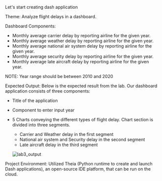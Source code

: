 Let's start creating dash application

Theme:
Analyze flight delays in a dashboard.

Dashboard Components:
- Monthly average carrier delay by reporting airline for the given year.
- Monthly average weather delay by reporting airline for the given year.
- Monthly average national air system delay by reporting airline for the given year.
- Monthly average security delay by reporting airline for the given year.
- Monthly average late aircraft delay by reporting airline for the given year.

NOTE: Year range should be between 2010 and 2020

Expected Output:
Below is the expected result from the lab. Our dashboard application consists of three components:
- Title of the application
- Component to enter input year
- 5 Charts conveying the different types of flight delay. Chart section is divided into three segments.
    - Carrier and Weather delay in the first segment
    - National air system and Security delay in the second segment
    - Late aircraft delay in the third segment
    
    ![lab3_output](https://user-images.githubusercontent.com/93154330/206886291-1f1dbd36-3606-49a1-bba9-834db782e2a2.png)


Project Environment: Utilized Theia (Python runtime to create and launch Dash applications), an open-source IDE platform, that can be run on the cloud.
